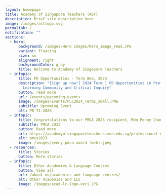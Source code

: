 ```yaml
---
layout: homepage
title: Academy of Singapore Teachers (AST)
description: Brief site description here
image: /images/astlogo.svg
permalink: /
notification: ""
sections:
  - hero:
      background: /images/Hero Images/hero_image_read.JPG
      variant: floating
      size: sm
      alignment: right
      backgroundColor: gray
      title: Welcome to Academy of Singapore Teachers
  - infopic:
      title: PD Opportunities - Term One, 2024
      description: "[Sign up now!] 2024 Term 1 PD Opportunities in Professional
        Learning Community and Critical Inquiry"
      button: read more
      url: /events/upcoming-events
      image: /images/Events/PLC2024_Term1_small.PNG
      subtitle: Upcoming Event
      alt: PD-T1-2024
  - infopic:
      title: Congratulations to our PMCA 2023 recipient, Mdm Penny Chong
      subtitle: PMCA 2023
      button: Read more
      url: https://academyofsingaporeteachers.moe.edu.sg/professional-excellence/international-awards/pmca/
      alt: pmca2023
      image: /images/penny pmca award (web).jpeg
  - resources:
      title: Stories
      button: More stories
  - infopic:
      title: Other Academies & Language Centres
      button: View all
      url: /about-us/academies-and-language-centres/
      alt: Other Academies and LCs
      image: /images/acad-lc-logo-ver1.JPG
---
```

